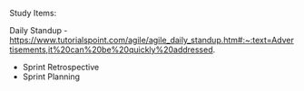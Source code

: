 Study Items:

Daily Standup - https://www.tutorialspoint.com/agile/agile_daily_standup.htm#:~:text=Advertisements,it%20can%20be%20quickly%20addressed.
* Sprint Retrospective
* Sprint Planning
